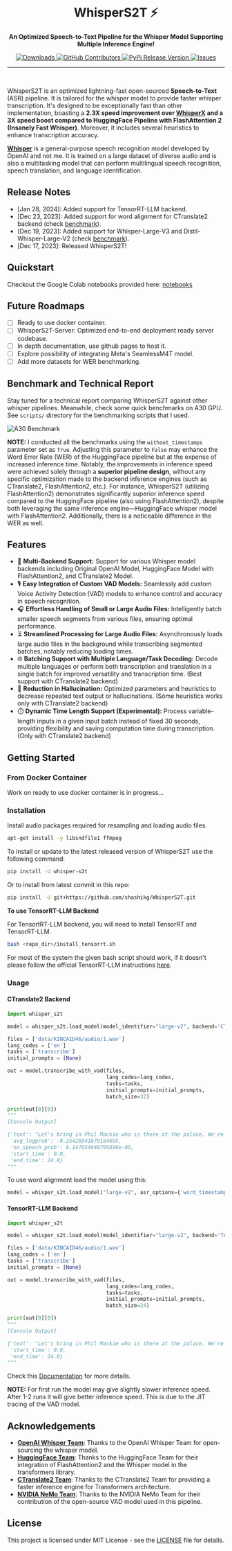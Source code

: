 <h1 align="center"> WhisperS2T ⚡ </h1>
<p align="center"><b>An Optimized Speech-to-Text Pipeline for the Whisper Model Supporting Multiple Inference Engine!</b></p>
<p align="center">
    <a href="https://www.pepy.tech/projects/whisper-s2t">
        <img alt="Downloads" src="https://static.pepy.tech/personalized-badge/whisper-s2t?period=total&units=international_system&left_color=grey&right_color=brightgreen&left_text=downloads" />
    </a>
    <a href="https://pepy.tech/project/whisper-s2t">
        <img alt="GitHub Contributors" src="https://img.shields.io/github/contributors/shashikg/WhisperS2T" />
    </a>
    <a href="https://badge.fury.io/py/whisper-s2t">
        <img alt="PyPi Release Version" src="https://badge.fury.io/py/whisper-s2t.svg" />
    </a>
    <a href="https://github.com/shashikg/WhisperS2T/issues">
        <img alt="Issues" src="https://img.shields.io/github/issues/shashikg/WhisperS2T?color=0088ff" />
    </a>
</p>
<hr><br>

WhisperS2T is an optimized lightning-fast open-sourced **Speech-to-Text** (ASR) pipeline. It is tailored for the whisper model to provide faster whisper transcription. It's designed to be exceptionally fast than other implementation, boasting a **2.3X speed improvement over [WhisperX](https://github.com/m-bain/whisperX/tree/main) and a 3X speed boost compared to HuggingFace Pipeline with FlashAttention 2 (Insanely Fast Whisper)**. Moreover, it includes several heuristics to enhance transcription accuracy. 

[**Whisper**](https://github.com/openai/whisper) is a general-purpose speech recognition model developed by OpenAI and not me. It is trained on a large dataset of diverse audio and is also a multitasking model that can perform multilingual speech recognition, speech translation, and language identification.


## Release Notes

* [Jan 28, 2024]: Added support for TensorRT-LLM backend.
* [Dec 23, 2023]: Added support for word alignment for CTranslate2 backend (check [benchmark](https://github.com/shashikg/WhisperS2T/releases/tag/v1.2.0)).
* [Dec 19, 2023]: Added support for Whisper-Large-V3 and Distil-Whisper-Large-V2 (check [benchmark](https://github.com/shashikg/WhisperS2T/releases/tag/v1.1.0)).
* [Dec 17, 2023]: Released WhisperS2T!

## Quickstart

Checkout the Google Colab notebooks provided here: [notebooks](notebooks)

## Future Roadmaps

- [ ] Ready to use docker container.
- [ ] WhisperS2T-Server: Optimized end-to-end deployment ready server codebase.
- [ ] In depth documentation, use github pages to host it.
- [ ] Explore possibility of integrating Meta's SeamlessM4T model.
- [ ] Add more datasets for WER benchmarking.

## Benchmark and Technical Report

Stay tuned for a technical report comparing WhisperS2T against other whisper pipelines. Meanwhile, check some quick benchmarks on A30 GPU. See `scripts/` directory for the benchmarking scripts that I used.

![A30 Benchmark](https://github.com/shashikg/WhisperS2T/assets/22556187/caecbb38-b69e-4daa-bcdc-16beb9456de5)

**NOTE:** I conducted all the benchmarks using the `without_timestamps` parameter set as `True`. Adjusting this parameter to `False` may enhance the Word Error Rate (WER) of the HuggingFace pipeline but at the expense of increased inference time. Notably, the improvements in inference speed were achieved solely through a **superior pipeline design**, without any specific optimization made to the backend inference engines (such as CTranslate2, FlashAttention2, etc.). For instance, WhisperS2T (utilizing FlashAttention2) demonstrates significantly superior inference speed compared to the HuggingFace pipeline (also using FlashAttention2), despite both leveraging the same inference engine—HuggingFace whisper model with FlashAttention2. Additionally, there is a noticeable difference in the WER as well.


## Features

- 🔄 **Multi-Backend Support:** Support for various Whisper model backends including Original OpenAI Model, HuggingFace Model with FlashAttention2, and CTranslate2 Model.
- 🎙️ **Easy Integration of Custom VAD Models:** Seamlessly add custom Voice Activity Detection (VAD) models to enhance control and accuracy in speech recognition.
- 🎧 **Effortless Handling of Small or Large Audio Files:** Intelligently batch smaller speech segments from various files, ensuring optimal performance.
- ⏳ **Streamlined Processing for Large Audio Files:** Asynchronously loads large audio files in the background while transcribing segmented batches, notably reducing loading times.
- 🌐 **Batching Support with Multiple Language/Task Decoding:** Decode multiple languages or perform both transcription and translation in a single batch for improved versatility and transcription time. (Best support with CTranslate2 backend)
- 🧠 **Reduction in Hallucination:** Optimized parameters and heuristics to decrease repeated text output or hallucinations. (Some heuristics works only with CTranslate2 backend)
- ⏱️ **Dynamic Time Length Support (Experimental):** Process variable-length inputs in a given input batch instead of fixed 30 seconds, providing flexibility and saving computation time during transcription. (Only with CTranslate2 backend)


## Getting Started

### From Docker Container

Work on ready to use docker container is in progress...

### Installation

Install audio packages required for resampling and loading audio files.

```sh
apt-get install -y libsndfile1 ffmpeg
```

To install or update to the latest released version of WhisperS2T use the following command:

```sh
pip install -U whisper-s2t
```

Or to install from latest commit in this repo:

```sh
pip install -U git+https://github.com/shashikg/WhisperS2T.git
```

**To use TensorRT-LLM Backend**

For TensortRT-LLM backend, you will need to install TensorRT and TensorRT-LLM. 

```sh
bash <repo_dir>/install_tensorrt.sh
```

For most of the system the given bash script should work, if it doesn't please follow the official TensorRT-LLM instructions [here](https://github.com/NVIDIA/TensorRT-LLM/tree/main).

### Usage

#### CTranslate2 Backend

```py
import whisper_s2t

model = whisper_s2t.load_model(model_identifier="large-v2", backend='CTranslate2')

files = ['data/KINCAID46/audio/1.wav']
lang_codes = ['en']
tasks = ['transcribe']
initial_prompts = [None]

out = model.transcribe_with_vad(files,
                                lang_codes=lang_codes,
                                tasks=tasks,
                                initial_prompts=initial_prompts,
                                batch_size=32)

print(out[0][0])
"""
[Console Output]

{'text': "Let's bring in Phil Mackie who is there at the palace. We're looking at Teresa and Philip May. Philip, can you see how he's being transferred from the helicopters? It looks like, as you said, the beast. It's got its headlights on because the sun is beginning to set now, certainly sinking behind some clouds. It's about a quarter of a mile away down the Grand Drive",
 'avg_logprob': -0.25426941679184695,
 'no_speech_prob': 8.147954940795898e-05,
 'start_time': 0.0,
 'end_time': 24.8}
"""
```

To use word alignment load the model using this: 

```py
model = whisper_s2t.load_model("large-v2", asr_options={'word_timestamps': True})
```

#### TensorRT-LLM Backend

```py
import whisper_s2t

model = whisper_s2t.load_model(model_identifier="large-v2", backend='TensorRT-LLM')

files = ['data/KINCAID46/audio/1.wav']
lang_codes = ['en']
tasks = ['transcribe']
initial_prompts = [None]

out = model.transcribe_with_vad(files,
                                lang_codes=lang_codes,
                                tasks=tasks,
                                initial_prompts=initial_prompts,
                                batch_size=24)

print(out[0][0])
"""
[Console Output]

{'text': "Let's bring in Phil Mackie who is there at the palace. We're looking at Teresa and Philip May. Philip, can you see how he's being transferred from the helicopters? It looks like, as you said, the beast. It's got its headlights on because the sun is beginning to set now, certainly sinking behind some clouds. It's about a quarter of a mile away down the Grand Drive", 
 'start_time': 0.0, 
 'end_time': 24.8}
"""
```

Check this [Documentation](docs.md) for more details.

**NOTE:** For first run the model may give slightly slower inference speed. After 1-2 runs it will give better inference speed. This is due to the JIT tracing of the VAD model.


## Acknowledgements
- [**OpenAI Whisper Team**](https://github.com/openai/whisper): Thanks to the OpenAI Whisper Team for open-sourcing the whisper model.
- [**HuggingFace Team**](https://huggingface.co/docs/transformers/model_doc/whisper): Thanks to the HuggingFace Team for their integration of FlashAttention2 and the Whisper model in the transformers library.
- [**CTranslate2 Team**](https://github.com/OpenNMT/CTranslate2/): Thanks to the CTranslate2 Team for providing a faster inference engine for Transformers architecture.
- [**NVIDIA NeMo Team**](https://github.com/NVIDIA/NeMo): Thanks to the NVIDIA NeMo Team for their contribution of the open-source VAD model used in this pipeline.


## License

This project is licensed under MIT License - see the [LICENSE](LICENSE) file for details.

